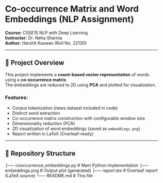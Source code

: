 # Co-occurrence Matrix and Word Embeddings (NLP Assignment)

**Course:** CSSE15 NLP with Deep Learning  
**Instructor:** Dr. Neha Sharma  
**Author:** Harshit Kaswan (Roll No. 22130)

---

## 📌 Project Overview
This project implements a **count-based vector representation** of words using a **co-occurrence matrix**.  
The embeddings are reduced to 2D using **PCA** and plotted for visualization.  

### Features:
- Corpus tokenization (news dataset included in code)
- Distinct word extraction
- Co-occurrence matrix construction with configurable window size
- Dimensionality reduction (PCA)
- 2D visualization of word embeddings (saved as `embeddings.png`)
- Report written in LaTeX (Overleaf-ready)

---

## 📂 Repository Structure
├── cooccurrence_embeddings.py # Main Python implementation
├── embeddings.png # Output plot (generated)
├── report.tex # Overleaf report (LaTeX source)
└── README.md # This file
